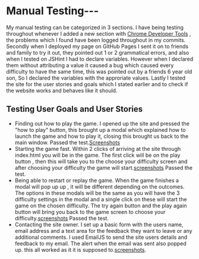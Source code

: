 # Manual Testing---
My manual testing can be categorized in 3 sections. I have being testing throughout whenever I added a new section 
with [Chrome Developer Tools](https://developer.chrome.com/docs/devtools/) , the problems which I found have been logged throughout 
in my commits. Secondly when I deployed my page on GitHub Pages I sent it on to friends and family to try it out, they pointed out 1 or 2 grammatical errors,
and also when I tested on JSHint I had to declare variables. However when I declared them without attributing a value it caused a bug 
which caused every difficulty to have the same time, this was pointed out by a friends 6 year old son, So I declared the variables with the 
approriate values. 
Lastly I tested the site for the user stories and goals which I stated earlier and to check if the website works and behaves like it should.

## Testing User Goals and User Stories
* Finding out how to play the game. I opened up the site and pressed the "how to play" button, this brought up a modal which explained 
how to launch the game and how to play it, closing this brought us back to the main window. Passed the test.[Screenshots]()
* Starting the game fast. Within 2 clicks of arriving at the site through index.html you will be in the game. The first click will be on the 
play button , then this will take you to the choose your difficulty screen and after choosing your difficulty the game will start.[screenshots]() Passed the test.
* Being able to restart or replay the game. When the game finishes a modal will pop up up , it will be different depending on the outcomes. The options in 
these modals will be the same as you will have the 3 difficulty settings in the modal and a single click on these will start the game on the chosen 
difficulty. The try again button  and the play again button will bring you back to the game screen to choose your difficulty.[screenshots]() Passed the test.
* Contacting the site owner. I set up a basic form with the users name, email address and a text area for the feedback they want to leave 
or any additional comments. I used EmailJS to send the site users details and feedback to my email. The alert when the email was sent also popped up. this all worked as it it is supposed to.[screenshots]().
